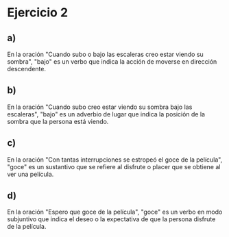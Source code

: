 # Ejercicio 2

## a)
En la oración "Cuando subo o bajo las escaleras creo estar viendo su sombra", "bajo" es un verbo que indica la acción de moverse en dirección descendente.

## b)
En la oración "Cuando subo creo estar viendo su sombra bajo las escaleras", "bajo" es un adverbio de lugar que indica la posición de la sombra que la persona está viendo.

## c)
En la oración "Con tantas interrupciones se estropeó el goce de la película", "goce" es un sustantivo que se refiere al disfrute o placer que se obtiene al ver una película.

## d)
En la oración "Espero que goce de la película", "goce" es un verbo en modo subjuntivo que indica el deseo o la expectativa de que la persona disfrute de la película.
